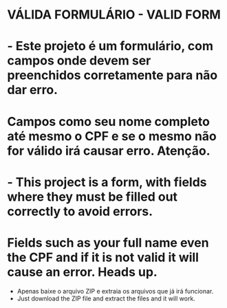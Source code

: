 # VÁLIDA FORMULÁRIO - VALID FORM

# - Este projeto é um formulário, com campos onde devem ser preenchidos corretamente para não dar erro. 
# Campos como seu nome completo até mesmo o CPF e se o mesmo não for válido irá causar erro. Atenção.
# - This project is a form, with fields where they must be filled out correctly to avoid errors. 
# Fields such as your full name even the CPF and if it is not valid it will cause an error. Heads up.

- Apenas baixe o arquivo ZIP e extraia os arquivos que já irá funcionar.
- Just download the ZIP file and extract the files and it will work.
